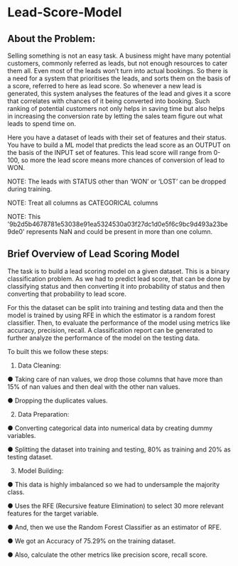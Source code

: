 # Lead-Score-Model
## About the Problem:
Selling something is not an easy task. A business might have many potential customers, commonly referred as leads, but not enough resources to cater them all. Even most of the leads won’t turn into actual bookings. So there is a need for a system that prioritises the leads, and sorts them on the basis of a score, referred to here as lead score. So whenever a new lead is generated, this system analyses the features of the lead and gives it a score that correlates with chances of it being converted into booking. Such ranking of potential customers not only helps in saving time but also helps in increasing the conversion rate by letting the sales team figure out what leads to spend time on.

Here you have a dataset of leads with their set of features and their status. You have to build a ML model that predicts the lead score as an OUTPUT on the basis of the INPUT set of features. This lead score will range from 0-100, so more the lead score means more chances of conversion of lead to WON.

NOTE: The leads with STATUS other than ‘WON’ or ‘LOST’ can be dropped during training.

NOTE: Treat all columns as CATEGORICAL columns

NOTE: This '9b2d5b4678781e53038e91ea5324530a03f27dc1d0e5f6c9bc9d493a23be9de0' represents NaN and could be present in more than one column.

## Brief Overview of Lead Scoring Model
The task is to build a lead scoring model on a given dataset. This is a binary
classification problem. As we had to predict lead score, that can be done by
classifying status and then converting it into probability of status and then
converting that probability to lead score.

For this the dataset can be split into training and testing data and then the model
is trained by using RFE in which the estimator is a random forest classifier. Then,
to evaluate the performance of the model using metrics like accuracy, precision,
recall. A classification report can be generated to further analyze the
performance of the model on the testing data.

To built this we follow these steps:
1. Data Cleaning:

● Taking care of nan values, we drop those columns that have more than
15% of nan values and then deal with the other nan values.

● Dropping the duplicates values.

2. Data Preparation:

● Converting categorical data into numerical data by creating dummy
variables.

● Splitting the dataset into training and testing, 80% as training and
20% as testing dataset.

3. Model Building:

● This data is highly imbalanced so we had to undersample the majority
class.

● Uses the RFE (Recursive feature Elimination) to select 30 more
relevant features for the target variable.

● And, then we use the Random Forest Classifier as an estimator of
RFE.

● We got an Accuracy of 75.29% on the training dataset.

● Also, calculate the other metrics like precision score, recall score.
